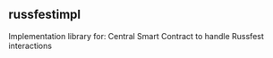 ## russfestimpl

Implementation library for: Central Smart Contract to handle Russfest interactions
